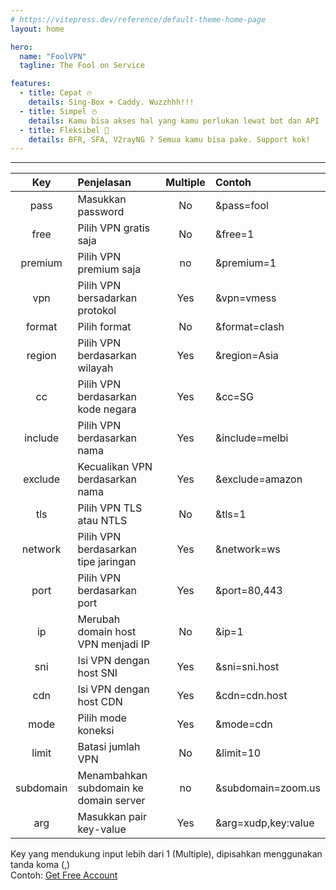 ```yaml
---
# https://vitepress.dev/reference/default-theme-home-page
layout: home

hero:
  name: "FoolVPN"
  tagline: The Fool on Service

features:
  - title: Cepat 🔥
    details: Sing-Box + Caddy. Wuzzhhh!!!
  - title: Simpel ⛄️
    details: Kamu bisa akses hal yang kamu perlukan lewat bot dan API
  - title: Fleksibel 🍚
    details: BFR, SFA, V2rayNG ? Semua kamu bisa pake. Support kok!
---
```


---

|    Key    | Penjelasan                             | Multiple | Contoh              |
| :-------: | :------------------------------------- | :------: | :------------------ |
|   pass    | Masukkan password                      |    No    | &pass=fool          |
|   free    | Pilih VPN gratis saja                  |    No    | &free=1             |
|  premium  | Pilih VPN premium saja                 |    no    | &premium=1          |
|    vpn    | Pilih VPN bersadarkan protokol         |   Yes    | &vpn=vmess          |
|  format   | Pilih format                           |    No    | &format=clash       |
|  region   | Pilih VPN berdasarkan wilayah          |   Yes    | &region=Asia        |
|    cc     | Pilih VPN berdasarkan kode negara      |   Yes    | &cc=SG              |
|  include  | Pilih VPN berdasarkan nama             |   Yes    | &include=melbi      |
|  exclude  | Kecualikan VPN berdasarkan nama        |   Yes    | &exclude=amazon     |
|    tls    | Pilih VPN TLS atau NTLS                |    No    | &tls=1              |
|  network  | Pilih VPN berdasarkan tipe jaringan    |   Yes    | &network=ws         |
|   port    | Pilih VPN berdasarkan port             |   Yes    | &port=80,443        |
|    ip     | Merubah domain host VPN menjadi IP     |    No    | &ip=1               |
|    sni    | Isi VPN dengan host SNI                |   Yes    | &sni=sni.host       |
|    cdn    | Isi VPN dengan host CDN                |   Yes    | &cdn=cdn.host       |
|   mode    | Pilih mode koneksi                     |   Yes    | &mode=cdn           |
|   limit   | Batasi jumlah VPN                      |    No    | &limit=10           |
| subdomain | Menambahkan subdomain ke domain server |    no    | &subdomain=zoom.us  |
|    arg    | Masukkan pair key-value                |   Yes    | &arg=xudp,key:value |

Key yang mendukung input lebih dari 1 (Multiple), dipisahkan menggunakan tanda koma (,)  
Contoh: [Get Free Account](http://fool.azurewebsites.net/get?format=raw&cdn=104.18.2.2&sni=google.com&mode=cdn,sni&region=Asia&vpn=vmess,vless,trojan&pass=megalodon)
